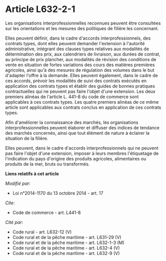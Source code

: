 # Article L632-2-1

Les organisations interprofessionnelles reconnues peuvent être consultées sur les orientations et les mesures des politiques
de filière les concernant.

Elles peuvent définir, dans le cadre d'accords interprofessionnels, des contrats types, dont elles peuvent demander
l'extension à l'autorité administrative, intégrant des clauses types relatives aux modalités de détermination des prix, aux
calendriers de livraison, aux durées de contrat, au principe de prix plancher, aux modalités de révision des conditions de
vente en situation de fortes variations des cours des matières premières agricoles, ainsi qu'à des mesures de régulation des
volumes dans le but d'adapter l'offre à la demande. Elles peuvent également, dans le cadre de ces accords, prévoir les
modalités de suivi des contrats exécutés en application des contrats types et établir des guides de bonnes pratiques
contractuelles qui ne peuvent pas faire l'objet d'une extension. Les deux premiers alinéas de l'article L. 441-8 du code de
commerce sont applicables à ces contrats types. Les quatre premiers alinéas de ce même article sont applicables aux contrats
conclus en application de ces contrats types.

Afin d'améliorer la connaissance des marchés, les organisations interprofessionnelles peuvent élaborer et diffuser des
indices de tendance des marchés concernés, ainsi que tout élément de nature à éclairer la situation de la filière.

Elles peuvent, dans le cadre d'accords interprofessionnels qui ne peuvent pas faire l'objet d'une extension, imposer à leurs
membres l'étiquetage de l'indication du pays d'origine des produits agricoles, alimentaires ou produits de la mer, bruts ou
transformés.

**Liens relatifs à cet article**

_Modifié par_:

  - Loi n°2014-1170 du 13 octobre 2014 - art. 17

_Cite_:

  - Code de commerce - art. L441-8

_Cité par_:

  - Code rural - art. L632-12 (V)
  - Code rural et de la pêche maritime - art. L631-29 (V)
  - Code rural et de la pêche maritime - art. L632-1-3 (M)
  - Code rural et de la pêche maritime - art. L632-4 (V)
  - Code rural et de la pêche maritime - art. L632-9 (V)

